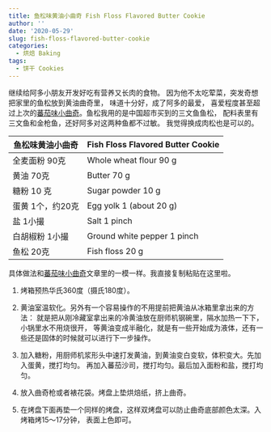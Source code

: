 ```yaml
---
title: 鱼松味黄油小曲奇 Fish Floss Flavored Butter Cookie
author: ''
date: '2020-05-29'
slug: fish-floss-flavored-butter-cookie
categories:
  - 烘焙 Baking
tags:
  - 饼干 Cookies
---
```


继续给阿多小朋友开发好吃有营养又长肉的食物。
因为他不太吃荤菜，突发奇想把家里的鱼松放到黄油曲奇里，
味道十分好，成了阿多的最爱，
喜爱程度甚至超过上次的[蕃茄味小曲奇](http://liyingbo.com/cooking/2020/02/23/tomato-flavored-butter-cookie/)。鱼松我用的是中国超市买到的三文鱼鱼松，
配料表里有三文鱼和金枪鱼，还好阿多对这两种鱼都不过敏。
我觉得换成肉松也是可以的。

|鱼松味黄油小曲奇                       |Fish Floss Flavored Butter Cookie   |
|---------------------------------------|-------------------------|
|全麦面粉 90克                          |Whole wheat flour 90 g          |
|黄油 70克                              |Butter 70 g         |
|糖粉 10 克                             |Sugar powder 10 g                |
|蛋黄 1个，约20克                       |Egg yolk 1 (about 20 g)            |
|盐 1小撮                               |Salt 1 pinch            |
|白胡椒粉 1小撮                         |Ground white pepper 1 pinch            |
|鱼松 20克                              |Fish floss 20 g           |


具体做法和[蕃茄味小曲奇](http://liyingbo.com/cooking/2020/02/23/tomato-flavored-butter-cookie/)文章里的一模一样。我直接复制粘贴在这里啦。

1. 烤箱预热华氏360度（摄氏180度）。

2. 黄油室温软化。另外有一个容易操作的不用提前把黄油从冰箱里拿出来的方法：
就是把从刚冷藏室拿出来的冷黄油放在厨师机钢碗里，隔水加热一下下，小锅里水不用烧很开，
等黄油变成半融化，就是有一些开始成为液体，还有一些还是固体的时候就可以进行下一步操作。

3. 加入糖粉，用厨师机浆形头中速打发黄油，到黄油变白变软，体积变大。先加入蛋黄，搅打均匀。
再加入蕃茄沙司，搅打均匀。最后加入面粉和盐，搅打均匀。

4. 放入曲奇枪或者裱花袋。烤盘上垫烘焙纸，挤上曲奇。

5. 在烤盘下面再垫一个同样的烤盘，这样双烤盘可以防止曲奇底部颜色太深。入烤箱烤15～17分钟，
表面上色即可。
